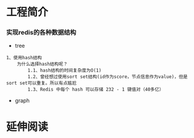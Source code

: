 # 工程简介
### 实现redis的各种数据结构
- tree
```
1、使用hash结构
    为什么选择hash结构呢？
        1.1、hash结构的时间复杂度为O(1)
        1.2、曾经想过使用sort set结构(id作为score，节点信息作为value)，但是sort set可以重复。所以有点尴尬
        1.3、Redis 中每个 hash 可以存储 232 - 1 键值对（40多亿）
```
- graph
# 延伸阅读

